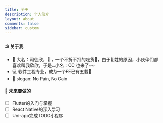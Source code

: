 ```yaml
---
title: 关于
description: 个人简介
layout: about
comments: false
sidebar: custom
---
```


#### ⛱ 关于我
  - 🔆 大名：司徒欣，👧 ，一个不折不扣的吃货🍧，由于复姓的原因，小伙伴们都喜欢叫我欣欣，于是...小名：CC 也来了~~
  - 💻 软件工程专业，成为一个FE已有五载💼
  - 🔔 slogan: No Pain, No Gain

#### 🎯 未来要做的
  - [ ] Flutter的入门与掌握
  - [ ] React Native的深入学习
  - [ ] Uni-app完成TODO小程序